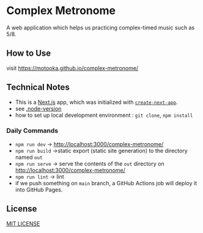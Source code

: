 # Complex Metronome
A web application which helps us practicing complex-timed music such as 5/8.

## How to Use
visit https://motooka.github.io/complex-metronome/

## Technical Notes
- This is a [Next.js](https://nextjs.org) app, which was initialized with [`create-next-app`](https://nextjs.org/docs/app/api-reference/cli/create-next-app).
- see [.node-version](.node-version)
- how to set up local development environment : `git clone`, `npm install`

### Daily Commands
- `npm run dev` → [http://localhost:3000/complex-metronome/](http://localhost:3000/complex-metronome/)
- `npm run build` →static export (static site generation) to the directory named `out`
- `npm run serve` → serve the contents of the `out` directory on [http://localhost:3000/complex-metronome/](http://localhost:3000/complex-metronome/)
- `npm run lint` → lint
- if we push something on `main` branch, a GitHub Actions job will deploy it into GitHub Pages.

## License
[MIT LICENSE](./LICENSE)
